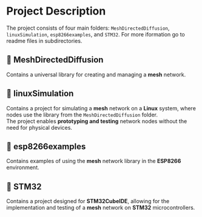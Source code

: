 # Project Description  

The project consists of four main folders: `MeshDirectedDiffusion`, `linuxSimulation`, `esp8266examples`, and `STM32`.
For more iformation go to readme files in subdirectories.  

## 📂 MeshDirectedDiffusion  
Contains a universal library for creating and managing a **mesh** network.  

## 📂 linuxSimulation  
Contains a project for simulating a **mesh** network on a **Linux** system, where nodes use the library from the `MeshDirectedDiffusion` folder.  
The project enables **prototyping and testing** network nodes without the need for physical devices.  

## 📂 esp8266examples  
Contains examples of using the **mesh** network library in the **ESP8266** environment.  

## 📂 STM32  
Contains a project designed for **STM32CubeIDE**, allowing for the implementation and testing of a **mesh** network on **STM32** microcontrollers. 
